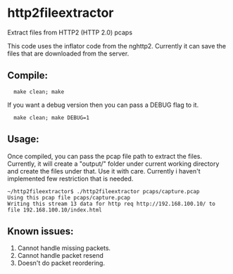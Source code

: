 # http2fileextractor
Extract files from HTTP2 (HTTP 2.0) pcaps

This code uses the inflator code from the nghttp2. Currently it can save the files that are downloaded from the server.

## Compile:
```
  make clean; make
```
  If you want a debug version then you can pass a DEBUG flag to it.
```
  make clean; make DEBUG=1
```

## Usage:
Once compiled, you can pass the pcap file path to extract the files. Currently, it will create a "output/" folder under current working directory and create the files under that. Use it with care. Currently i haven't implemented few restriction that is needed. 
```
~/http2fileextractor$ ./http2fileextractor pcaps/capture.pcap
Using this pcap file pcaps/capture.pcap
Writing this stream 13 data for http req http://192.168.100.10/ to file 192.168.100.10/index.html

```

## Known issues:
  1. Cannot handle missing packets.
  2. Cannot handle packet resend
  3. Doesn't do packet reordering.
